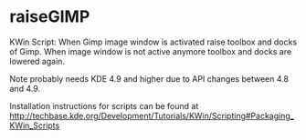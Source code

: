 raiseGIMP
=========

KWin Script: When Gimp image window is activated raise toolbox and docks of Gimp. When image window is not active anymore toolbox and docks are lowered again.

Note probably needs KDE 4.9 and higher due to API changes between 4.8 and 4.9.

Installation instructions for scripts can be found at http://techbase.kde.org/Development/Tutorials/KWin/Scripting#Packaging_KWin_Scripts
